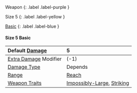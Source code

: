 Weapon
{: .label .label-purple }

Size 5
{: .label .label-yellow }

[Basic](Game/Designing-Weapons#Basic)
{: .label .label-blue }

#### Size 5 Basic

| Default [Damage](Core/Weapons#Damage)                     | 5                                                                                               |
| :-------------------------------------------------------- | :---------------------------------------------------------------------------------------------- |
| [Extra Damage](Game/Core/Attacks#Extra%20Damage) Modifier | (-1)                                                                                            |
| [Damage Type](Core/Weapons#Damage%20Type)                 | Depends                                                                                         |
| [Range](Core/Weapons#Range)                               | [Reach](Core/Movement#Reach)                                                                    |
| [Weapon Traits](Core/Weapon-Traits)                       | [Impossibly-Large](Game/Core/Blocks/Impossibly-Large), [Striking](Game/Core/Blocks/Striking) |
